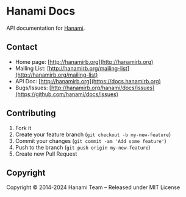 # Hanami Docs

API documentation for [Hanami](http://hanamirb.org).

## Contact

* Home page: [http://hanamirb.org](http://hanamirb.org)
* Mailing List: [http://hanamirb.org/mailing-list](http://hanamirb.org/mailing-list)
* API Doc: [http://hanamirb.org](https://docs.hanamirb.org)
* Bugs/Issues: [http://hanamirb.org/hanami/docs/issues](https://github.com/hanami/docs/issues)

## Contributing

1. Fork it
2. Create your feature branch (`git checkout -b my-new-feature`)
3. Commit your changes (`git commit -am 'Add some feature'`)
4. Push to the branch (`git push origin my-new-feature`)
5. Create new Pull Request

## Copyright

Copyright © 2014-2024 Hanami Team – Released under MIT License
